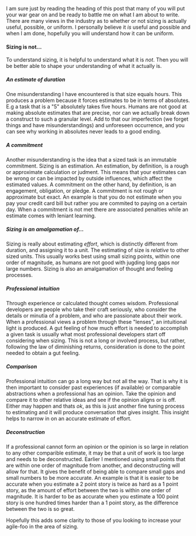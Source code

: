 I am sure just by reading the heading of this post that many of you will put your war gear on and be ready to battle me on what I am about to write.  There are many views in the industry as to whether or not sizing is actually useful, possible, or uniform. I personally believe it *is* useful and possible and when I am done, hopefully you will understand how it can be uniform.

#### Sizing is not...
To understand sizing, it is helpful to understand what it is *not*. Then you will be better able to shape your understanding of what it actually is. 

##### An estimate of duration
One misunderstanding I have encountered is that size equals hours.  This produces a problem because it forces estimates to be in terms of absolutes.  E.g a task that is a "5" absolutely takes five hours.  Humans are not good at making absolute estimates that are precise, nor can we actually break down a construct to such a granular level. Add to that our imperfection (we forget things and have misunderstandings) and unforeseen occurrence, and you can see why working in absolutes never leads to a good ending.

##### A commitment
Another misunderstanding is the idea that a sized task is an immutable commitment. Sizing is an estimation. An estimation, by definition, is a rough or approximate calculation or judment. This means that your estimates can be wrong or can be impacted by outside influences, which affect the estimated values.  A commitment on the other hand, by definition, is an engagement, obligation, or pledge.  A commitment is not rough or approximate but exact.  An example is that you do not estimate when you pay your credit card bill but rather you are commited to paying on a certain day. When a commitment is not met there are associated penalties while an estimate comes with leniant learning.

##### Sizing is an amalgamation of...
Sizing is really about estimating *effort*, which is distinctly different from duration, and assigning it to a unit.  The estimating of size is *relative* to other sized units.  This usually works best using small sizing points, within one order of magnitude, as humans are not good with jugding long gaps nor large numbers. Sizing is also an amalgamation of thought and feeling processes.

##### Professional intuition
Through experience or calculated thought comes wisdom.  Professional developers are people who take their craft seriously, who consider the details or minutia of a problem, and who are passionate about their work.  When a professional views a problem through these "lenses", an intuitional light is produced. A gut feeling of how much effort is needed to accomplish a given task is usually what most professional developers start off considering when sizing.  This is not a long or involved process, but rather, following the law of diminishing returns, consideration is done to the point needed to obtain a gut feeling.

##### Comparison
Professional intuition can go a long way but not all the way.  That is why it is then important to consider past experiences (if available) or comparable abstractions when a professional has an opinion.  Take the opinion and compare it to other relative ideas and see if the opinion aligns or is off.  Either may happen and thats *ok*, as this is just another fine tuning process to estimating and it will produce conversation that gives insight.  This insight helps to narrow in on an accurate estimate of effort.

##### Deconstruction
If a professional cannot form an opinion or the opinion is so large in relation to any other comparible estimate, it may be that a unit of work is too large and needs to be deconstructed.  Earlier I mentioned using small points that are within one order of magnitude from another, and deconstructing will allow for that.  It gives the benefit of being able to compare small gaps and small numbers to be more accurate.  An example is that it is easier to be accurate when you estimate a 2 point story is twice as hard as a 1 point story, as the amount of effort between the two is within one order of magnitude. It is harder to be as accurate when you estimate a 100 point story is one hundred times harder than a 1 point story, as the difference between the two is so great. 

Hopefully this adds some clarity to those of you looking to increase your agile-foo in the area of sizing.


